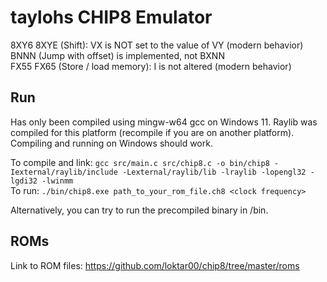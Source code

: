 # taylohs CHIP8 Emulator

8XY6 8XYE (Shift): VX is NOT set to the value of VY (modern behavior) <br>
BNNN (Jump with offset) is implemented, not BXNN <br>
FX55 FX65 (Store / load memory): I is not altered (modern behavior) <br>

## Run
Has only been compiled using mingw-w64 gcc on Windows 11. Raylib was compiled for this platform (recompile if you are on another platform). <br>
Compiling and running on Windows should work. <br>

To compile and link: `gcc src/main.c src/chip8.c -o bin/chip8 -Iexternal/raylib/include -Lexternal/raylib/lib -lraylib -lopengl32 -lgdi32 -lwinmm` <br>
To run: `./bin/chip8.exe path_to_your_rom_file.ch8 <clock frequency>` <br>

Alternatively, you can try to run the precompiled binary in /bin.

## ROMs
Link to ROM files: https://github.com/loktar00/chip8/tree/master/roms